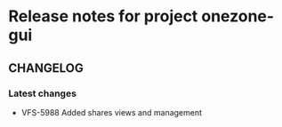 # Release notes for project onezone-gui


CHANGELOG
---------

### Latest changes

* VFS-5988 Added shares views and management
